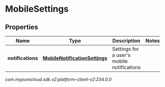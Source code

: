 # MobileSettings


## Properties

| Name | Type | Description | Notes |
| ------------ | ------------- | ------------- | ------------- |
| **notifications** | [**MobileNotificationSettings**](MobileNotificationSettings) | Settings for a user's mobile notifications |  |




_com.mypurecloud.sdk.v2:platform-client-v2:234.0.0_
